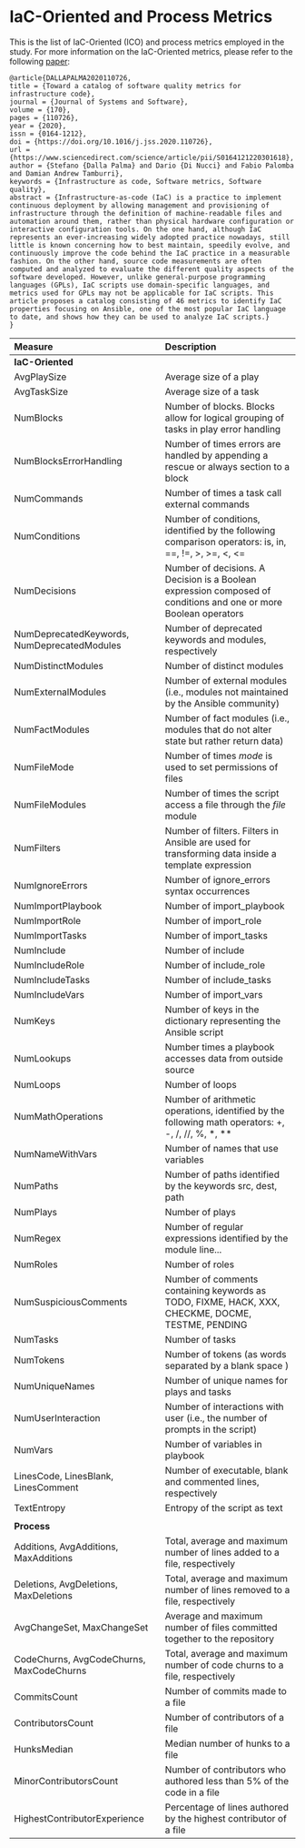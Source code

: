 # IaC-Oriented and Process Metrics

This is the list of IaC-Oriented (ICO) and process metrics employed in the study.
For more information on the IaC-Oriented metrics, please refer to the following [paper](https://doi.org/10.1016/j.jss.2020.110726):

```text
@article{DALLAPALMA2020110726,
title = {Toward a catalog of software quality metrics for infrastructure code},
journal = {Journal of Systems and Software},
volume = {170},
pages = {110726},
year = {2020},
issn = {0164-1212},
doi = {https://doi.org/10.1016/j.jss.2020.110726},
url = {https://www.sciencedirect.com/science/article/pii/S0164121220301618},
author = {Stefano {Dalla Palma} and Dario {Di Nucci} and Fabio Palomba and Damian Andrew Tamburri},
keywords = {Infrastructure as code, Software metrics, Software quality},
abstract = {Infrastructure-as-code (IaC) is a practice to implement continuous deployment by allowing management and provisioning of infrastructure through the definition of machine-readable files and automation around them, rather than physical hardware configuration or interactive configuration tools. On the one hand, although IaC represents an ever-increasing widely adopted practice nowadays, still little is known concerning how to best maintain, speedily evolve, and continuously improve the code behind the IaC practice in a measurable fashion. On the other hand, source code measurements are often computed and analyzed to evaluate the different quality aspects of the software developed. However, unlike general-purpose programming languages (GPLs), IaC scripts use domain-specific languages, and metrics used for GPLs may not be applicable for IaC scripts. This article proposes a catalog consisting of 46 metrics to identify IaC properties focusing on Ansible, one of the most popular IaC language to date, and shows how they can be used to analyze IaC scripts.}
}
```

|Measure|Description|
|:---|:---|
|**IaC-Oriented**||
|AvgPlaySize | Average size of a play  |
|AvgTaskSize | Average size of a task |
|NumBlocks | Number of blocks. Blocks allow for logical grouping of tasks in play error handling |
|NumBlocksErrorHandling | Number of times errors are handled by appending a rescue or always section to a block  |
|NumCommands | Number of times a task call external commands|
|NumConditions | Number of conditions, identified by the following comparison operators: is, in, ==, !=, >, >=, <, <= |
|NumDecisions | Number of decisions. A Decision is a Boolean expression composed of conditions and one or more Boolean operators  |
|NumDeprecatedKeywords, NumDeprecatedModules | Number of deprecated keywords and modules, respectively |
|NumDistinctModules | Number of distinct modules |
|NumExternalModules | Number of external modules (i.e., modules not maintained by the Ansible community) |
|NumFactModules | Number of fact modules (i.e., modules that do not alter state but rather return data) |
|NumFileMode | Number of times *mode* is used to set permissions of files|
|NumFileModules | Number of times the script access a file through the *file* module|
|NumFilters | Number of filters. Filters in Ansible are used for transforming data inside a template expression |
|NumIgnoreErrors | Number of ignore_errors syntax occurrences |
|NumImportPlaybook | Number of import_playbook  |
|NumImportRole | Number of import_role  |
|NumImportTasks | Number of import_tasks  |
|NumInclude | Number of include |
|NumIncludeRole | Number of include_role  |
|NumIncludeTasks | Number of include_tasks |
|NumIncludeVars | Number of import_vars  |
|NumKeys | Number of keys in the dictionary representing the Ansible script  |
|NumLookups | Number times a playbook accesses data from outside source  |
|NumLoops | Number of loops|
|NumMathOperations | Number of arithmetic operations, identified by the following math operators: +, -, /, //, \%, *, **  |
|NumNameWithVars | Number of names that use variables |
|NumPaths | Number of paths identified by the keywords src, dest, path |
|NumPlays | Number of plays |
|NumRegex | Number of regular expressions identified by the module line...|
|NumRoles | Number of roles |
|NumSuspiciousComments | Number of comments containing keywords as TODO, FIXME, HACK, XXX, CHECKME, DOCME, TESTME, PENDING  |
|NumTasks | Number of tasks |
|NumTokens | Number of tokens (as words separated by a blank space ) |
|NumUniqueNames | Number of unique names for plays and tasks |
|NumUserInteraction | Number of interactions with user (i.e., the number of prompts in the script) |
|NumVars | Number of variables in playbook|
|LinesCode, LinesBlank, LinesComment  | Number of executable, blank and commented lines, respectively |
|TextEntropy | Entropy of the script as text |
|||
|**Process**||
|Additions, AvgAdditions, MaxAdditions | Total, average and maximum number of lines added to a file, respectively  |
|Deletions, AvgDeletions, MaxDeletions | Total, average and maximum number of lines removed to a file, respectively |
|AvgChangeSet, MaxChangeSet |  Average and maximum number of files committed together to the repository |
|CodeChurns, AvgCodeChurns, MaxCodeChurns  | Total, average and maximum number of code churns to a file, respectively |
|CommitsCount | Number of commits made to a file  |
|ContributorsCount | Number of contributors of a file  |
|HunksMedian | Median number of hunks to a file |
|MinorContributorsCount | Number of contributors who authored less than 5\% of the code in a file |
|HighestContributorExperience | Percentage of lines authored by the highest contributor of a file |

